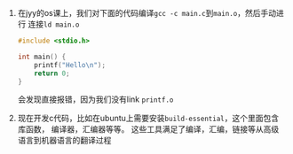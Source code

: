 1. 在jyy的os课上，我们对下面的代码编译`gcc -c main.c`到`main.o`，然后手动进行
   连接`ld main.o`

   ```c
   #include <stdio.h>

   int main() {
       printf("Hello\n");
       return 0;
   }
   ``` 
   会发现直接报错，因为我们没有link `printf.o`

2. 现在开发c代码，比如在ubuntu上需要安装`build-essential`，这个里面包含库函数，
   编译器，汇编器等等。
   这些工具满足了编译，汇编，链接等从高级语言到机器语言的翻译过程
